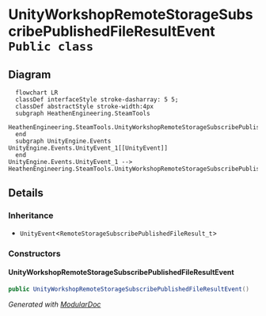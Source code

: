 # UnityWorkshopRemoteStorageSubscribePublishedFileResultEvent `Public class`

## Diagram
```mermaid
  flowchart LR
  classDef interfaceStyle stroke-dasharray: 5 5;
  classDef abstractStyle stroke-width:4px
  subgraph HeathenEngineering.SteamTools
  HeathenEngineering.SteamTools.UnityWorkshopRemoteStorageSubscribePublishedFileResultEvent[[UnityWorkshopRemoteStorageSubscribePublishedFileResultEvent]]
  end
  subgraph UnityEngine.Events
UnityEngine.Events.UnityEvent_1[[UnityEvent]]
  end
UnityEngine.Events.UnityEvent_1 --> HeathenEngineering.SteamTools.UnityWorkshopRemoteStorageSubscribePublishedFileResultEvent
```

## Details
### Inheritance
 - `UnityEvent`&lt;`RemoteStorageSubscribePublishedFileResult_t`&gt;

### Constructors
#### UnityWorkshopRemoteStorageSubscribePublishedFileResultEvent
```csharp
public UnityWorkshopRemoteStorageSubscribePublishedFileResultEvent()
```

*Generated with* [*ModularDoc*](https://github.com/hailstorm75/ModularDoc)
